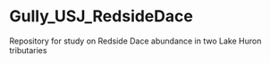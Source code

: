 # Gully_USJ_RedsideDace
Repository for study on Redside Dace abundance in two Lake Huron tributaries
